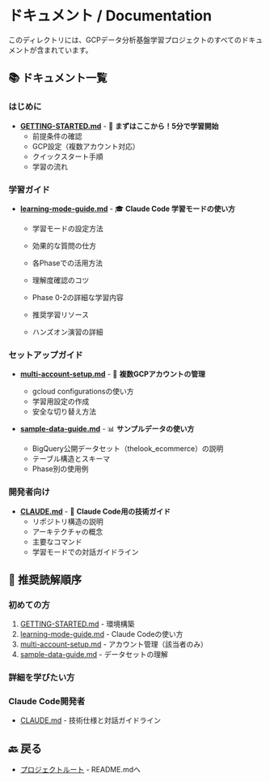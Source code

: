# ドキュメント / Documentation

このディレクトリには、GCPデータ分析基盤学習プロジェクトのすべてのドキュメントが含まれています。

## 📚 ドキュメント一覧

### はじめに

- **[GETTING-STARTED.md](GETTING-STARTED.md)** - 🚀 **まずはここから！5分で学習開始**
  - 前提条件の確認
  - GCP設定（複数アカウント対応）
  - クイックスタート手順
  - 学習の流れ

### 学習ガイド

- **[learning-mode-guide.md](learning-mode-guide.md)** - 🎓 **Claude Code 学習モードの使い方**
  - 学習モードの設定方法
  - 効果的な質問の仕方
  - 各Phaseでの活用方法
  - 理解度確認のコツ

  - Phase 0-2の詳細な学習内容
  - 推奨学習リソース
  - ハンズオン演習の詳細

### セットアップガイド

- **[multi-account-setup.md](multi-account-setup.md)** - 🔄 **複数GCPアカウントの管理**
  - gcloud configurationsの使い方
  - 学習用設定の作成
  - 安全な切り替え方法

- **[sample-data-guide.md](sample-data-guide.md)** - 📊 **サンプルデータの使い方**
  - BigQuery公開データセット（thelook_ecommerce）の説明
  - テーブル構造とスキーマ
  - Phase別の使用例

### 開発者向け

- **[CLAUDE.md](CLAUDE.md)** - 🤖 **Claude Code用の技術ガイド**
  - リポジトリ構造の説明
  - アーキテクチャの概念
  - 主要なコマンド
  - 学習モードでの対話ガイドライン

## 📖 推奨読解順序

### 初めての方

1. [GETTING-STARTED.md](GETTING-STARTED.md) - 環境構築
2. [learning-mode-guide.md](learning-mode-guide.md) - Claude Codeの使い方
3. [multi-account-setup.md](multi-account-setup.md) - アカウント管理（該当者のみ）
4. [sample-data-guide.md](sample-data-guide.md) - データセットの理解

### 詳細を学びたい方


### Claude Code開発者

- [CLAUDE.md](CLAUDE.md) - 技術仕様と対話ガイドライン

## 🔙 戻る

- [プロジェクトルート](../) - README.mdへ

